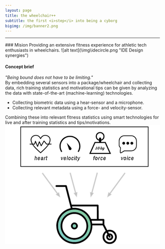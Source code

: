 ```yaml
---
layout: page
title: the wheelchair++
subtitle: the first <i>step</i> into being a cyborg
bigimg: /img/banner2.png
---
```

<hr>
### Mision
Providing an extensive fitness experience for athletic tech enthusiasts in wheelchairs.
![alt text](\img\idecircle.png "IDE Design synergies")

#### Concept brief
<i>"Being bound does not have to be limiting."</i> <br>
By embedding several sensors into a package/wheelchair and collecting data, rich training statistics and motivational tips can be given by analyzing the data with state-of-the-art (machine-learning) technologies.

- Collecting biometric data using a hear-sensor and a microphone.
- Collecting relevant metadata using a force- and velocity-sensor.

Combining these into relevant fitness statistics using smart technologies for live and after training statistics and tips/motivations.
<img src="img\hpvisual.png" alt="">
